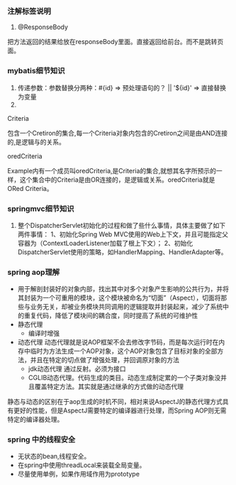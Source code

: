 ### 注解标签说明
 1. @ResponseBody
 
把方法返回的结果给放在responseBody里面。直接返回给前台。而不是跳转页面。

### mybatis细节知识



1. 传递参数：参数替换分两种：#{id} => 预处理语句的？ || '${id}' => 直接替换为变量
2. 
Criteria

包含一个Cretiron的集合,每一个Criteria对象内包含的Cretiron之间是由AND连接的,是逻辑与的关系。

oredCriteria

Example内有一个成员叫oredCriteria,是Criteria的集合,就想其名字所预示的一样，这个集合中的Criteria是由OR连接的，是逻辑或关系。oredCriteria就是ORed Criteria。

### springmvc细节知识
1.  整个DispatcherServlet初始化的过程和做了些什么事情，具体主要做了如下两件事情：
1、初始化Spring Web MVC使用的Web上下文，并且可能指定父容器为（ContextLoaderListener加载了根上下文）；
2、初始化DispatcherServlet使用的策略，如HandlerMapping、HandlerAdapter等。
### spring aop理解
- 用于解剖封装好的对象内部，找出其中对多个对象产生影响的公共行为，并将其封装为一个可重用的模块，这个模块被命名为“切面”（Aspect），切面将那些与业务无关，却被业务模块共同调用的逻辑提取并封装起来，减少了系统中的重复代码，降低了模块间的耦合度，同时提高了系统的可维护性
- 静态代理
  - 编译时增强
- 动态代理 动态代理就是说AOP框架不会去修改字节码，而是每次运行时在内存中临时为方法生成一个AOP对象，这个AOP对象包含了目标对象的全部方法，并且在特定的切点做了增强处理，并回调原对象的方法
  - jdk动态代理 通过反射。必须为接口
  - CGLIB动态代理。代码生成的类目。动态生成制定累的一个子类对象没并且覆盖特定方法。其实就是通过继承的方式做的动态代理

静态与动态的区别在于aop生成的时机不同，相对来说AspectJ的静态代理方式具有更好的性能，但是AspectJ需要特定的编译器进行处理，而Spring AOP则无需特定的编译器处理。
### spring 中的线程安全
- 无状态的bean,线程安全。
- 在spring中使用threadLocal来装载全局变量。
- 尽量使用单例，如果作用域作用为prototype
